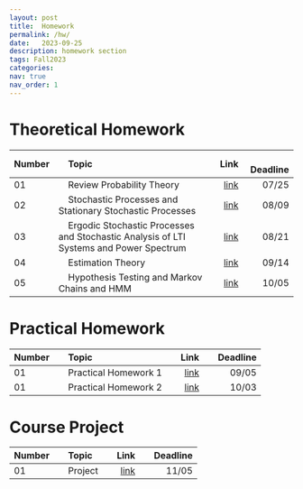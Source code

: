 ```yaml
---
layout: post
title:  Homework
permalink: /hw/
date:   2023-09-25
description: homework section
tags: Fall2023
categories:
nav: true
nav_order: 1
---
```

# Theoretical Homework

| Number | &nbsp; &nbsp; Topic                                                        | Link                                                                                     |  &nbsp; &nbsp; Deadline
| :---- | :--------------------------------------------------------------------- | -----------------------------------------------------------------------------------------------------: | ----------: |
| 01   | &nbsp; &nbsp; Review Probability Theory &nbsp; &nbsp; | <a href='/assets/Fall2023/pdf/HW1_SP_2023.pdf'>link</a> |  &nbsp; &nbsp; 07/25 |
| 02  | &nbsp; &nbsp; Stochastic Processes and Stationary Stochastic Processes &nbsp; &nbsp; | <a href='/assets/Fall2023/pdf/HW2_SP_2023.pdf'>link</a> |  &nbsp; &nbsp; 08/09 |
| 03   | &nbsp; &nbsp; Ergodic Stochastic Processes and Stochastic Analysis of LTI Systems and Power Spectrum &nbsp; &nbsp; | <a href='/assets/Fall2023/pdf/HW3_SP_2023.pdf'>link</a> |  &nbsp; &nbsp; 08/21 |
| 04   | &nbsp; &nbsp; Estimation Theory &nbsp; &nbsp; | <a href='/assets/Fall2023/pdf/HW4_SP_2023.pdf'>link</a> |  &nbsp; &nbsp; 09/14 |
| 05   | &nbsp; &nbsp; Hypothesis Testing and Markov Chains and HMM &nbsp; &nbsp; | <a href='/assets/Fall2023/pdf/HW5_SP_2023.pdf'>link</a> |  &nbsp; &nbsp; 10/05 |



# Practical Homework

| Number | &nbsp; &nbsp; Topic                                                        | Link                                                                                     |  &nbsp; &nbsp; Deadline
| :---- | :--------------------------------------------------------------------- | -----------------------------------------------------------------------------------------------------: | ----------: |
| 01   | &nbsp; &nbsp; Practical Homework 1 &nbsp; &nbsp; | <a href='/assets/Fall2023/zip/PHW1_SP_2023.zip'>link</a> |  &nbsp; &nbsp; 09/05 |
| 01   | &nbsp; &nbsp; Practical Homework 2 &nbsp; &nbsp; | <a href='/assets/Fall2023/pdf/PHW2_SP_2023.pdf'>link</a> |  &nbsp; &nbsp; 10/03 |



# Course Project

| Number | &nbsp; &nbsp; Topic                                                        | Link                                                                                     |  &nbsp; &nbsp; Deadline
| :---- | :--------------------------------------------------------------------- | -----------------------------------------------------------------------------------------------------: | ----------: |
| 01   | &nbsp; &nbsp; Project &nbsp; &nbsp; | <a href='/assets/Fall2023/zip/Project_SP_2023.zip'>link</a> |  &nbsp; &nbsp; 11/05 |

